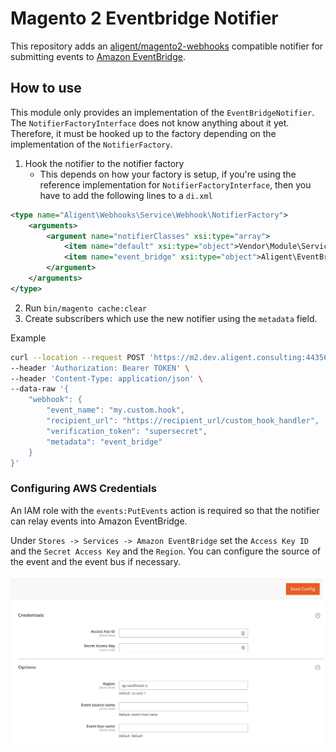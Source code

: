 # Magento 2 Eventbridge Notifier
This repository adds an [aligent/magento2-webhooks](https://bitbucket.org/aligent/magento2-webhooks) compatible notifier for submitting events to [Amazon EventBridge](https://aws.amazon.com/eventbridge/).

## How to use
This module only provides an implementation of the `EventBridgeNotifier`. The `NotifierFactoryInterface` does not know anything about it yet. Therefore, it must be hooked up to the factory depending on the implementation of the `NotifierFactory`.

1. Hook the notifier to the notifier factory
   * This depends on how your factory is setup, if you're using the reference implementation for `NotifierFactoryInterface`, then you have to add the following lines
to a `di.xml`

```xml
<type name="Aligent\Webhooks\Service\Webhook\NotifierFactory">
    <arguments>
        <argument name="notifierClasses" xsi:type="array">
            <item name="default" xsi:type="object">Vendor\Module\Service\HttpNotifier</item>
            <item name="event_bridge" xsi:type="object">Aligent\EventBridge\Service\EventBridgeNotifier</item>
        </argument>
    </arguments>
</type>
```
2. Run `bin/magento cache:clear`
3. Create subscribers which use the new notifier using the `metadata` field.

Example
```sh
curl --location --request POST 'https://m2.dev.aligent.consulting:44356/rest/V1/webhook' \
--header 'Authorization: Bearer TOKEN' \
--header 'Content-Type: application/json' \
--data-raw '{
    "webhook": {
        "event_name": "my.custom.hook",
        "recipient_url": "https://recipient_url/custom_hook_handler",
        "verification_token": "supersecret",
        "metadata": "event_bridge"
    }
}'
```

### Configuring AWS Credentials
An IAM role with the `events:PutEvents` action is required so that the notifier can relay events into Amazon EventBridge.

Under `Stores -> Services -> Amazon EventBridge` set the `Access Key ID` and the `Secret Access Key` and the `Region`. You
can configure the source of the event and the event bus if necessary.

![AWS Config](./docs/config.png)
